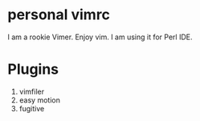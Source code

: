 # personal vimrc
I am a rookie Vimer.
Enjoy vim.
I am using it for Perl IDE.

# Plugins
1. vimfiler
2. easy motion
3. fugitive
